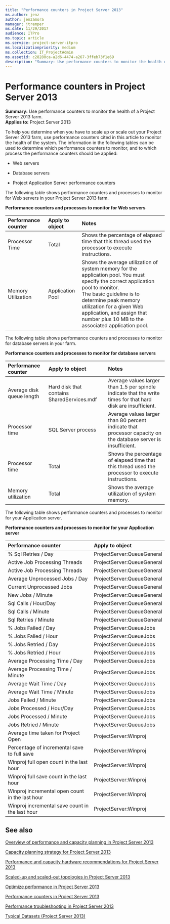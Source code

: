```yaml
---
title: "Performance counters in Project Server 2013"
ms.author: jenz
author: jenzamora
manager: jtremper
ms.date: 11/29/2017
audience: ITPro
ms.topic: article
ms.service: project-server-itpro
ms.localizationpriority: medium
ms.collection: IT_ProjectAdmin
ms.assetid: c28280ca-a2d6-4474-a267-3ffeb73f1e69
description: "Summary: Use performance counters to monitor the health of a Project Server 2013 farm."
---
```


# Performance counters in Project Server 2013
 
 **Summary:** Use performance counters to monitor the health of a Project Server 2013 farm.<br/>
**Applies to:** Project Server 2013
  
To help you determine when you have to scale up or scale out your Project Server 2013 farm, use performance counters cited in this article to monitor the health of the system. The information in the following tables can be used to determine which performance counters to monitor, and to which process the performance counters should be applied:
  
- Web servers
    
- Database servers
    
- Project Application Server performance counters
   

The following table shows performance counters and processes to monitor for Web servers in your Project Server 2013 farm.
  
**Performance counters and processes to monitor for Web servers**

|**Performance counter**|**Apply to object**|**Notes**|
|:-----|:-----|:-----|
|Processor Time  <br/> |Total  <br/> |Shows the percentage of elapsed time that this thread used the processor to execute instructions.  <br/> |
|Memory Utilization  <br/> |Application Pool  <br/> |Shows the average utilization of system memory for the application pool. You must specify the correct application pool to monitor.  <br/> The basic guideline is to determine peak memory utilization for a given Web application, and assign that number plus 10 MB to the associated application pool.  <br/> |
   
The following table shows performance counters and processes to monitor for database servers in your farm.
  
**Performance counters and processes to monitor for database servers**

|**Performance counter**|**Apply to object**|**Notes**|
|:-----|:-----|:-----|
|Average disk queue length  <br/> |Hard disk that contains SharedServices.mdf  <br/> |Average values larger than 1.5 per spindle indicate that the write times for that hard disk are insufficient.  <br/> |
|Processor time  <br/> |SQL Server process  <br/> |Average values larger than 80 percent indicate that processor capacity on the database server is insufficient.  <br/> |
|Processor time  <br/> |Total  <br/> |Shows the percentage of elapsed time that this thread used the processor to execute instructions.  <br/> |
|Memory utilization  <br/> |Total  <br/> |Shows the average utilization of system memory.  <br/> |
   
The following table shows performance counters and processes to monitor for your Application server.
  
**Performance counters and processes to monitor for your Application server**

|**Performance counter**|**Apply to object**|
|:-----|:-----|
|% Sql Retries / Day  <br/> |ProjectServer:QueueGeneral  <br/> |
|Active Job Processing Threads  <br/> |ProjectServer:QueueGeneral  <br/> |
|Active Job Processing Threads  <br/> |ProjectServer:QueueGeneral  <br/> |
|Average Unprocessed Jobs / Day  <br/> |ProjectServer:QueueGeneral  <br/> |
|Current Unprocessed Jobs  <br/> |ProjectServer:QueueGeneral  <br/> |
|New Jobs / Minute  <br/> |ProjectServer:QueueGeneral  <br/> |
|Sql Calls / Hour/Day  <br/> |ProjectServer:QueueGeneral  <br/> |
|Sql Calls / Minute  <br/> |ProjectServer:QueueGeneral  <br/> |
|Sql Retries / Minute  <br/> |ProjectServer:QueueGeneral  <br/> |
|% Jobs Failed / Day  <br/> |ProjectServer:QueueJobs  <br/> |
|% Jobs Failed / Hour  <br/> |ProjectServer:QueueJobs  <br/> |
|% Jobs Retried / Day  <br/> |ProjectServer:QueueJobs  <br/> |
|% Jobs Retried / Hour  <br/> |ProjectServer:QueueJobs  <br/> |
|Average Processing Time / Day  <br/> |ProjectServer:QueueJobs  <br/> |
|Average Processing Time / Minute  <br/> |ProjectServer:QueueJobs  <br/> |
|Average Wait Time / Day  <br/> |ProjectServer:QueueJobs  <br/> |
|Average Wait Time / Minute  <br/> |ProjectServer:QueueJobs  <br/> |
|Jobs Failed / Minute  <br/> |ProjectServer:QueueJobs  <br/> |
|Jobs Processed / Hour/Day  <br/> |ProjectServer:QueueJobs  <br/> |
|Jobs Processed / Minute  <br/> |ProjectServer:QueueJobs  <br/> |
|Jobs Retried / Minute  <br/> |ProjectServer:QueueJobs  <br/> |
|Average time taken for Project Open  <br/> |ProjectServer:Winproj  <br/> |
|Percentage of incremental save to full save  <br/> |ProjectServer:Winproj  <br/> |
|Winproj full open count in the last hour  <br/> |ProjectServer:Winproj  <br/> |
|Winproj full save count in the last hour  <br/> |ProjectServer:Winproj  <br/> |
|Winproj incremental open count in the last hour  <br/> |ProjectServer:Winproj  <br/> |
|Winproj incremental save count in the last hour  <br/> |ProjectServer:Winproj  <br/> |
   
## See also


[Overview of performance and capacity planning in Project Server 2013](overview-of-performance-and-capacity-planning-in-project-server-2013.md)
  
[Capacity planning strategy for Project Server 2013](capacity-planning-strategy-for-project-server-2013.md)
  
[Performance and capacity hardware recommendations for Project Server 2013](performance-and-capacity-hardware-recommendations-for-project-server-2013.md)
  
[Scaled-up and scaled-out topologies in Project Server 2013](scaled-up-and-scaled-out-topologies-in-project-server-2013.md)
  
[Optimize performance in Project Server 2013](optimize-performance-in-project-server-2013.md)
  
[Performance counters in Project Server 2013](performance-counters-in-project-server-2013.md)
  
[Performance troubleshooting in Project Server 2013](performance-troubleshooting-in-project-server-2013.md)

[Typical Datasets (Project Server 2013)](./project-server-2013-and-2016.md)